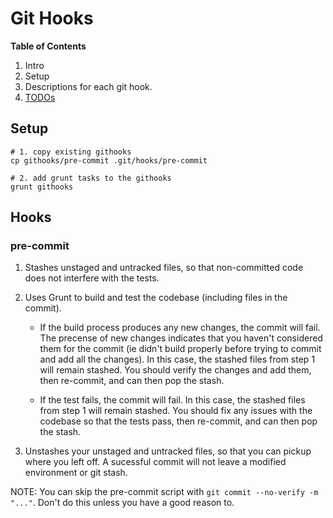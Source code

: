 Git Hooks
===============================================================================

**Table of Contents**

 1. Intro
 2. Setup
 3. Descriptions for each git hook.
 4. [TODOs](https://github.com/jtfairbank/Milkshake/issues?labels=Git+Hooks&page=1&state=open)


Setup
------------------------------------------------------------

```
# 1. copy existing githooks
cp githooks/pre-commit .git/hooks/pre-commit

# 2. add grunt tasks to the githooks
grunt githooks
```


Hooks
------------------------------------------------------------

### pre-commit ###

 1. Stashes unstaged and untracked files, so that non-committed code does not interfere with the tests.

 2. Uses Grunt to build and test the codebase (including files in the commit).
      * If the build process produces any new changes, the commit will fail.  The precense of new changes indicates that you haven't considered them for the commit (ie didn't build properly before trying to commit and add all the changes).  In this case, the stashed files from step 1 will remain stashed.  You should verify the changes and add them, then re-commit, and can then pop the stash.

      * If the test fails, the commit will fail.  In this case, the stashed files from step 1 will remain stashed.  You should fix any issues with the codebase so that the tests pass, then re-commit, and can then pop the stash.

 3. Unstashes your unstaged and untracked files, so that you can pickup where you left off.  A sucessful commit will not leave a modified environment or git stash.

NOTE: You can skip the pre-commit script with `git commit --no-verify -m "..."`.  Don't do this unless you have a good reason to.